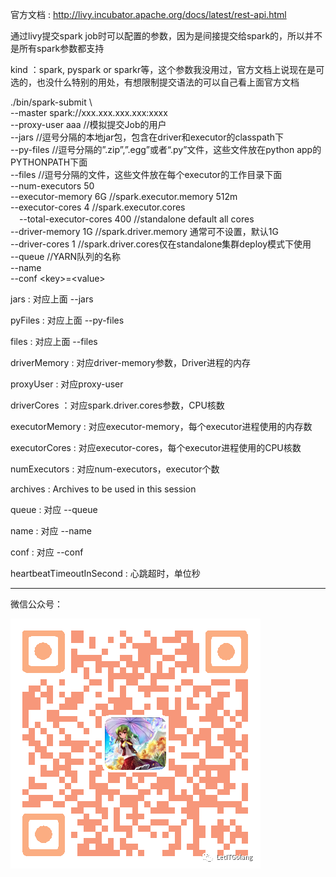 官方文档 : http://livy.incubator.apache.org/docs/latest/rest-api.html

通过livy提交spark job时可以配置的参数，因为是间接提交给spark的，所以并不是所有spark参数都支持

kind ：spark, pyspark or sparkr等，这个参数我没用过，官方文档上说现在是可选的，也没什么特别的用处，有想限制提交语法的可以自己看上面官方文档

./bin/spark-submit \     
  --master spark://xxx.xxx.xxx.xxx:xxxx      
  --proxy-user aaa                                     //模拟提交Job的用户     
  --jars                                               //逗号分隔的本地jar包，包含在driver和executor的classpath下     
  --py-files                                           //逗号分隔的”.zip”,”.egg”或者“.py”文件，这些文件放在python app的PYTHONPATH下面     
  --files                                              //逗号分隔的文件，这些文件放在每个executor的工作目录下面     
  --num-executors 50      
  --executor-memory  6G                                //spark.executor.memory  512m   
  --executor-cores 4                                   //spark.executor.cores     
　--total-executor-cores 400                           //standalone default all cores     
  --driver-memory 1G                                   //spark.driver.memory 通常可不设置，默认1G    
  --driver-cores 1                                     //spark.driver.cores仅在standalone集群deploy模式下使用     
  --queue                                              //YARN队列的名称     
  --name     
  --conf \<key\>=\<value\>      
  
jars : 对应上面 --jars     

pyFiles : 对应上面 --py-files     

files : 对应上面 --files     

driverMemory : 对应driver-memory参数，Driver进程的内存     

proxyUser : 对应proxy-user     

driverCores ：对应spark.driver.cores参数，CPU核数     

executorMemory : 对应executor-memory，每个executor进程使用的内存数     

executorCores : 对应executor-cores，每个executor进程使用的CPU核数     

numExecutors : 对应num-executors，executor个数     

archives : Archives to be used in this session     
 
queue : 对应 --queue     

name : 对应 --name     

conf : 对应 --conf     

heartbeatTimeoutInSecond : 心跳超时，单位秒     

-----
微信公众号：

![Image](/ppp/0.png)
